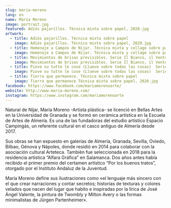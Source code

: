 ```yaml
---
slug: maria-moreno
lang: es
name: María Moreno
image: portrait.jpg
featured: Adiós pajarillos. Técnica mixta sobre papel, 2020.jpg
artwork:
  - title: Adiós pajarillos. Técnica mixta sobre papel
    image: Adiós pajarillos. Técnica mixta sobre papel, 2020.jpg
  - title: Homenaje a Campos de Níjar. Técnica mixta y collage sobre papel
    image: Homenaje a Campos de Níjar. Técnica mixta y collage sobre papel.jpg
  - title: Movimientos de brisas previsibles. Serie Il Bianco, il Vento e il Vuoto.  Técnica mixta sobre papel
    image: Movimientos de brisas previsibles. Serie Il Bianco, il Vento e il Vuoto.  Técnica mixta sobre papel.jpg
  - title: Piove su tutte le cose (Llueve sobre todas las cosas)  Serie Sobre el viento y otros cuentos.  Técnica mixta  sobre papel
    image: Piove su tutte le cose (Llueve sobre todas las cosas)  Serie Sobre el viento y otros cuentos.  Técnica mixta  sobre papel.jpg
  - title: Tierra que permanece. Técnica mixta sobre papel
    image: Tierra que permanece Técnica mixta sobre papel, 2020.jpg
facebook: https://www.facebook.com/mariamorenoarte/
website: http://www.maria-moreno.com/
instagram: https://www.instagram.com/mariamorenoarte
---
```


Natural de Níjar, María Moreno -Artista plástica- se licenció en Bellas Artes en la Universidad de Granada y se formó en cerámica artística en la Escuela de Artes de Almería. Es una de las fundadoras del estudio artístico Espacio Campingás, un referente cultural en el casco antiguo de Almería desde 2017.

Sus obras se han expuesto en galerías de Almería, Granada, Sevilla, Oviedo, Bilbao, Génova y Nápoles, donde residió en 2014 para colaborar con la asociación cultural Arteteca. También fue seleccionada en 2018 para la residencia artística “Alfara Gráfica” en Salamanca. Dos años antes había recibido el primer premio del certamen artístico “Por los buenos tratos”, otorgado por el Instituto Andaluz de la Juventud.

María Moreno define sus ilustraciones como «el lenguaje más sincero con el que crear narraciones y contar secretos; historias de texturas y colores velados que nacen del lugar que habito e inspiradas por la lírica de José Ángel Valente, la pintura de Twombly y Milton Avery o las formas minimalistas de Jürgen Partenheimer».
